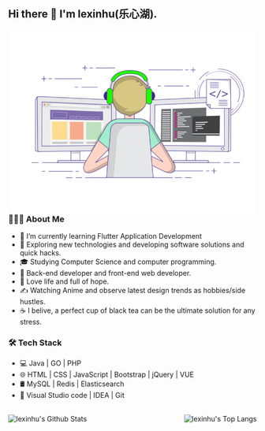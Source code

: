 ## Hi there 👋  I'm lexinhu(乐心湖).

<img align="right" alt="GIF" src="https://raw.githubusercontent.com/devSouvik/devSouvik/master/gif3.gif" width="500"/>

### 👨🏻‍💻 About Me 

- 🔭 I’m currently learning Flutter Application Development
- 🤔 Exploring new technologies and developing software solutions and quick hacks.
- 🎓 Studying Computer Science and computer programming.
- 💼 Back-end developer and front-end web developer.
- 🌱 Love life and full of hope.
- ✍️ Watching Anime and observe latest design trends as hobbies/side hustles.
- ☕ I belive, a perfect cup of black tea can be the ultimate solution for any stress. 

### 🛠 Tech Stack

- 💻 Java | GO | PHP  
- 🌐 HTML | CSS | JavaScript | Bootstrap | jQuery | VUE
- 🛢  MySQL | Redis | Elasticsearch
- 🔧 Visual Studio code | IDEA | Git

<br/>

<img style="float: left;" src="https://github-readme-stats.vercel.app/api?username=lexinhu&show_icons=true" alt="lexinhu's Github Stats" >

<img style="float: right;" src="https://github-readme-stats.vercel.app/api/top-langs/?username=lexinhu" alt="lexinhu's Top Langs" >

